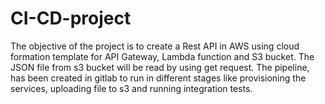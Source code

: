 # CI-CD-project
The objective of the project is to create a Rest API in AWS using cloud formation template for API Gateway, Lambda function and S3 bucket. The JSON file from s3 bucket will be read by using get request. The pipeline, has been created in gitlab to run in different stages like provisioning the services, uploading file to s3 and running integration tests.
